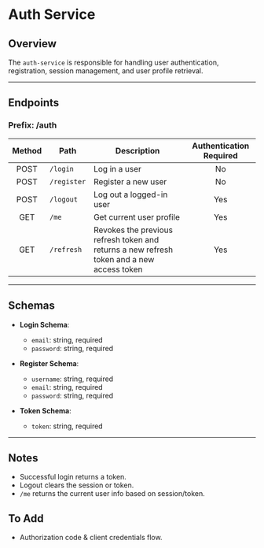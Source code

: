 # Auth Service 

## Overview
The `auth-service` is responsible for handling user authentication, registration, session management, and user profile retrieval.

---

## Endpoints
### Prefix: /auth


| Method | Path         | Description                                                           | Authentication Required |
| :----: | ------------ | --------------------------------------------------------------------- | :----------------------: |
| POST   | `/login`     | Log in a user                                                         | No                       |
| POST   | `/register`  | Register a new user                                                   | No                       |
| POST   | `/logout`    | Log out a logged-in user                                               | Yes                      |
| GET    | `/me`        | Get current user profile                                               | Yes                      |
| GET    | `/refresh`   | Revokes the previous refresh token and returns a new refresh token and a new access token | Yes |

---

## Schemas

- **Login Schema**:
  - `email`: string, required
  - `password`: string, required

- **Register Schema**:
  - `username`: string, required
  - `email`: string, required
  - `password`: string, required

- **Token Schema**:
  - `token`: string, required

---

## Notes
- Successful login returns a token.
- Logout clears the session or token.
- `/me` returns the current user info based on session/token.

## To Add
- Authorization code & client credentials flow.
